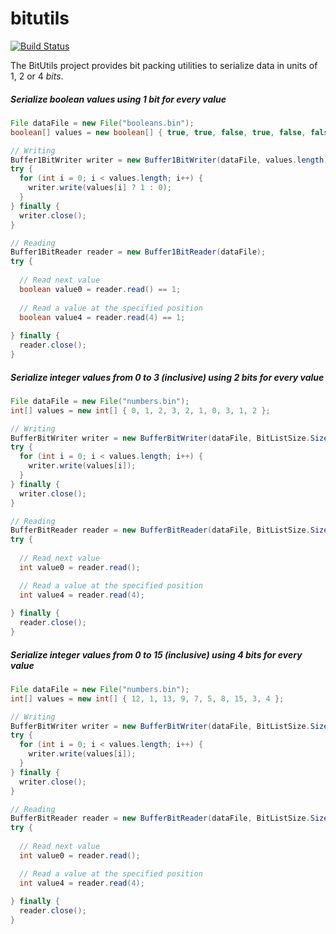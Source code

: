 # bitutils

[![Build Status](https://travis-ci.org/svzdvd/bitutils.png)](https://travis-ci.org/svzdvd/bitutils)

The BitUtils project provides bit packing utilities to serialize data in units of 1, 2 or 4 *bits*.

##### Serialize boolean values using 1 bit for every value

```java
File dataFile = new File("booleans.bin");
boolean[] values = new boolean[] { true, true, false, true, false, false, false, true, false, true };

// Writing
Buffer1BitWriter writer = new Buffer1BitWriter(dataFile, values.length);
try {
  for (int i = 0; i < values.length; i++) {
    writer.write(values[i] ? 1 : 0);
  }
} finally {
  writer.close();
}

// Reading
Buffer1BitReader reader = new Buffer1BitReader(dataFile);
try {
  
  // Read next value
  boolean value0 = reader.read() == 1;
  
  // Read a value at the specified position
  boolean value4 = reader.read(4) == 1;
  
} finally {
  reader.close();
}
```

##### Serialize integer values from 0 to 3 (inclusive) using 2 bits for every value

```java
File dataFile = new File("numbers.bin");
int[] values = new int[] { 0, 1, 2, 3, 2, 1, 0, 3, 1, 2 };

// Writing
BufferBitWriter writer = new BufferBitWriter(dataFile, BitListSize.Size2, values.length);
try {
  for (int i = 0; i < values.length; i++) {
    writer.write(values[i]);
  }
} finally {
  writer.close();
}

// Reading
BufferBitReader reader = new BufferBitReader(dataFile, BitListSize.Size2);
try {
  
  // Read next value
  int value0 = reader.read();

  // Read a value at the specified position
  int value4 = reader.read(4);
  
} finally {
  reader.close();
}
```

##### Serialize integer values from 0 to 15 (inclusive) using 4 bits for every value

```java
File dataFile = new File("numbers.bin");
int[] values = new int[] { 12, 1, 13, 9, 7, 5, 8, 15, 3, 4 };

// Writing
BufferBitWriter writer = new BufferBitWriter(dataFile, BitListSize.Size4, values.length);
try {
  for (int i = 0; i < values.length; i++) {
    writer.write(values[i]);
  }
} finally {
  writer.close();
}

// Reading
BufferBitReader reader = new BufferBitReader(dataFile, BitListSize.Size4);
try {
  
  // Read next value
  int value0 = reader.read();

  // Read a value at the specified position
  int value4 = reader.read(4);
  
} finally {
  reader.close();
}
```
